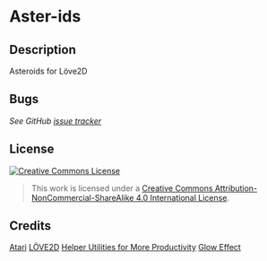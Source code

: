 # Aster-ids

## Description
Asteroids for Löve2D

## Bugs
*See GitHub [issue tracker](https://github.com/SherlockSolastice/Aster-ids/issues)*

## License
[![Creative Commons License](https://i.creativecommons.org/l/by-nc-sa/4.0/88x31.png)](http://creativecommons.org/licenses/by-nc-sa/4.0/)  
>This work is licensed under a [Creative Commons Attribution-NonCommercial-ShareAlike 4.0 International License](http://creativecommons.org/licenses/by-nc-sa/4.0/).

## Credits
[Atari](http://www.atari.com/)
[LÖVE2D](http://www.love2d.org)
[Helper Utilities for More Productivity](http://vrld.github.io/hump/)
[Glow Effect](http://nova-fusion.com/2011/07/16/glow-effect-for-lined-shapes-in-love2d)